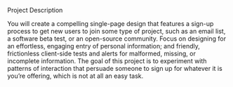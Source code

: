 
Project Description

You will create a compelling single-page design that features a sign-up process to get new users to join some type of project, such as an email list, a software beta test, or an open-source community. Focus on designing for an effortless, engaging entry of personal information; and friendly, frictionless client-side tests and alerts for malformed, missing, or incomplete information. The goal of this project is to experiment with patterns of interaction that persuade someone to sign up for whatever it is you’re offering, which is not at all an easy task.

